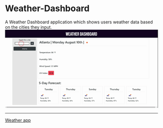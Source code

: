 # Weather-Dashboard
A Weather Dashboard application which shows users weather data based on the cities they input.
![ScreenShot](Document.gif)

- - -
[Weather app](https://santu14.github.io/Weather-Dashboard/)
